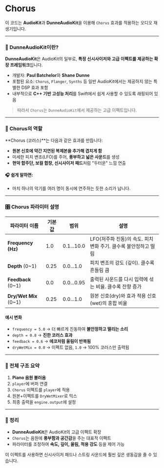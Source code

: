 # Chorus

이 코드는 **AudioKit**과 **DunneAudioKit**을 이용해 `Chorus` 효과를 적용하는 오디오 재생기입니다. 

---

### 🔶 DunneAudioKit이란?

**DunneAudioKit**은 AudioKit의 일부로, **특정 신시사이저와 고급 이펙트를 제공하는 확장 프레임워크**입니다.

* 개발자: **Paul Batchelor**와 **Shane Dunne**
* 포함된 요소: `Chorus`, `Flanger`, `Synths` 등 일반 AudioKit에서는 제공하지 않는 특별한 DSP 효과 포함
* 내부적으로 **C++ 기반 고성능 처리**를 Swift에서 쉽게 사용할 수 있도록 래핑되어 있음

> 따라서 `Chorus`는 `DunneAudioKit`에서 제공하는 고급 이펙트입니다.

---

### 🔷 Chorus의 역할

\*\*Chorus (코러스)\*\*는 다음과 같은 효과를 만듭니다:

* **원본 신호에 약간 지연된 복제본을 추가해 겹치게 함**
* 미세한 피치 변조(LFO)를 주어, **풍부하고 넓은 사운드**를 생성
* **현악 합주단, 보컬 합창, 신시사이저 패드**처럼 "두터운" 느낌 연출

#### 🎧 쉽게 말하면:

* 마치 하나의 악기를 여러 명이 동시에 연주하는 듯한 소리가 납니다.

---

### 🎛️ Chorus 파라미터 설명

| 파라미터 이름                | 기본값  | 범위         | 설명                               |
| ---------------------- | ---- | ---------- | -------------------------------- |
| **Frequency (Hz)**     | 1.0  | 0.1...10.0 | LFO(저주파 진동)의 속도. 피치 변화 주기. 클수록 불안정하고 떨림        |
| **Depth** (0\~1)       | 0.25 | 0.0...1.0  | 피치 변조의 강도 (깊이). 클수록 흔들림 큼        |
| **Feedback** (0\~1)    | 0.0  | 0.0...0.95 | 출력된 사운드를 다시 입력에 섞는 비율. 클수록 잔향 증가     |
| **Dry/Wet Mix** (0\~1) | 0.25 | 0.0...1.0  | 원본 신호(dry)와 효과 적용 신호(wet)의 혼합 비율 |

#### 예시 변화

* `frequency = 5.0` → 더 빠르게 진동하여 **불안정하고 떨리는 소리**
* `depth = 0.8` → **진한 코러스 효과**
* `feedback = 0.6` → **에코처럼 울림이 반복됨**
* `dryWetMix = 0.0` → 이펙트 없음, `1.0` → 100% 코러스만 출력됨

---

### 🔧 전체 구조 요약

1. **Piano 음원 불러옴**
2. `player`에 버퍼 연결
3. `Chorus` 이펙트를 `player`에 적용
4. 원본+이펙트를 `DryWetMixer`로 믹스
5. 최종 출력을 `engine.output`에 설정
---

### 📝 정리

* **DunneAudioKit**은 AudioKit의 고급 이펙트 확장
* `Chorus`는 음원에 **풍부함과 공간감**을 주는 대표적 이펙트
* 파라미터를 조정하여 **속도, 깊이, 울림, 적용 강도** 등을 제어 가능

이 이펙트를 사용하면 신시사이저 패드나 스트링 사운드에 훨씬 깊은 생동감을 줄 수 있습니다.

